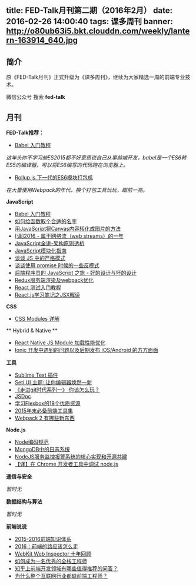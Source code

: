 title: FED-Talk月刊第二期（2016年2月）
date: 2016-02-26 14:00:40
tags: 课多周刊
banner: http://o80ub63i5.bkt.clouddn.com/weekly/lantern-163914_640.jpg
---

## 简介

原《FED-Talk月刊》正式升级为《课多周刊》，继续为大家精选一周的前端专业技术。

微信公众号 搜索 **fed-talk**

## 月刊

**FED-Talk推荐：**

- [Babel 入门教程](http://www.ruanyifeng.com/blog/2016/01/babel.html)

*这年头你不学习些ES2015都不好意思说自己从事前端开发，babel是一个ES6转ES5的编译器，可以将ES6编写的代码跑在浏览器上。*

- [Rollup.js 下一代的ES6模块打包机](https://segmentfault.com/a/1190000004499989)

*在大量使用Webpack的年代，换个打包工具玩玩，眼前一亮。*

**JavaScript**

- [Babel 入门教程](http://www.ruanyifeng.com/blog/2016/01/babel.html)
- [如何给函数取个合适的名字](http://www.jianshu.com/p/e864b4b5b8f6)
- [用JavaScript将Canvas内容转化成图片的方法](http://www.webhek.com/convert-canvas-image)
- [[译]2016 - 属于网络流（web streams）的一年](http://www.w3ctech.com/topic/1693)
- [JavaScript全讲-架构原则透析](http://mp.weixin.qq.com/s?__biz=MzAxNjQwNDY0MQ==&mid=403997163&idx=1&sn=d0e303ad9a927f398bacbec8e6c4e3a6&scene=0#wechat_redirect)
- [JavaScript模块化指南](http://drakeleung.github.io/blog/2016/02/07/JavaScript-Module-A-Beginner-Guide/)
- [谈谈 JS 中的严格模式](http://www.html-js.com/article/3443)
- [谈谈使用 promise 时候的一些反模式](http://efe.baidu.com/blog/promises-anti-pattern/)
- [后端程序员的 JavaScript 之旅 - 好的设计与坏的设计](http://lishaopeng.com/2016/01/16/js-good_bad/)
- [Redux服务端渲染及webpack优化](http://galen-yip.com/react/webpack/2016/02/14/redux-server-rendering-and-webpack-optimization/)
- [React 测试入门教程](http://www.ruanyifeng.com/blog/2016/02/react-testing-tutorial.html)
- [React.js学习笔记之JSX解读](https://segmentfault.com/a/1190000004470135)

**CSS**

- [CSS Modules 详解](http://www.html5dw.com/post?id=1298)

** Hybrid & Native **

- [React Native JS Module 加载性能优化](https://yq.aliyun.com/articles/3208)
- [Ionic 开发中遇到的问题以及后期发布 iOS/Android 的方方面面](http://blog.parryqiu.com/2015/11/22/ionic-development-issues/)

**工具**

- [Sublime Text 插件](http://chinagdg.org/2016/02/ttt1-sublime-plugins/)
- [Seti UI 主题: 让你编辑器焕然一新](http://chinagdg.org/2016/02/ttt2-seti-ui/)
- [《走进git时代系列一》 你该怎么玩？](https://yq.aliyun.com/articles/5843)
- [JSDoc](http://www.css88.com/doc/jsdoc/index.html)
- [学习Flexbox的18个优质资源](http://webres.wang/18-resources-to-learn-flexbox/)
- [2015年末必备前端工具集](http://zxc0328.github.io/2015/12/28/2015-javascript-tools/)
- [Webpack 2 有哪些新东西](http://mp.weixin.qq.com/s?__biz=MzIyMjE0ODQ0OQ==&mid=402764877&idx=1&sn=aa40a80bb1920a80fc187e8df99c4824#rd)

**Node.js**

- [Node编码规范](https://github.com/windyrobin/iFrame/blob/master/style.md)
- [MongoDB中的日志系统](https://yq.aliyun.com/articles/5528)
- [NodeJS服务监控报警系统的核心实现和开源共建](http://blogread.cn/it/article/7706?f=wb)
- [【译】在 Chrome 开发者工具中调试 node.js](https://github.com/sqrthree/sqrthree.github.io/issues/8)

**通信与安全**

*暂时无*

**数据结构与算法**

*暂时无*

**前端说说**

- [2015-2016前端知识体系](http://ouvens.github.io/frontend-resource/2016/01/26/front-end-learning-list.html)
- [2016：前端的路应该怎么走](http://zhuanlan.zhihu.com/haochuan/20550075)
- [WebKit Web Inspector 十年回顾](http://zhuanlan.zhihu.com/FrontendMagazine/20563971)
- [如何成为一名优秀的全栈工程师](http://www.jianshu.com/p/f0d134ed7fd0)
- [知乎上前端开发领域有哪些值得推荐的问答？](https://www.zhihu.com/question/20246142/answer/14470387)
- [为什么整个互联网行业都缺前端工程师？](http://zhuanlan.zhihu.com/FrontendMagazine/20598089)
